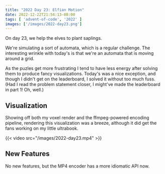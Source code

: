 ```yaml
---
title: "2022 Day 23: Elfian Motion"
date: 2022-12-22T21:54:13-08:00
tags: [ 'advent-of-code', '2022' ]
images: ['/images/2022-day23.png']
---
```


On day 23, we help the elves to plant saplings.

<!--more-->

We're simulating a sort of automata, which is a regular challenge. The
interesting wrinkle with today's is that we're an automata that is moving
around a grid.

As the puzles get more frustrating I tend to have less energy after solving
them to produce fancy visualizations. Today's was a nice exception, and though
I didn't get on the leaderboard, I solved it without too much fuss. (Had I read
the problem statement closer, I might've made the leaderboard in part 1! Oh,
well.)

## Visualization

Showing off both my voxel render and the ffmpeg-powered encoding pipeline, rendering this visualization was a breeze, although it did get the fans working on my little ultrabook.

{{< video src="/images/2022-day23.mp4" >}}

## New Features

No new features, but the MP4 encoder has a more idiomatic API now.
